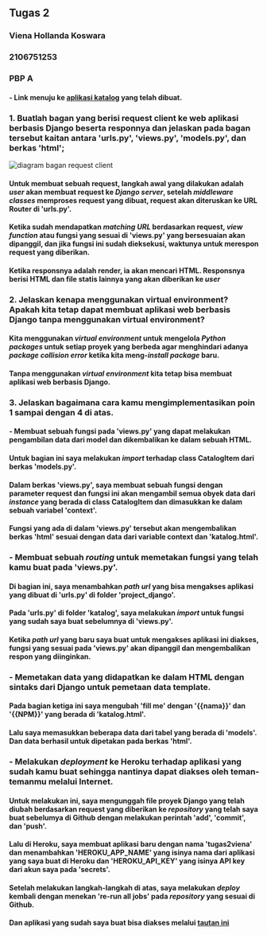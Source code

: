 ## Tugas 2

### Viena Hollanda Koswara 
### 2106751253
### PBP A

#### - Link menuju ke [aplikasi katalog](https://tugas2viena.herokuapp.com/) yang telah dibuat.

### 1. Buatlah bagan yang berisi request client ke web aplikasi berbasis Django beserta responnya dan jelaskan pada bagan tersebut kaitan antara 'urls.py', 'views.py', 'models.py', dan berkas 'html';

![diagram bagan request client](https://www.canva.com/design/DAFMQ6q5IBE/TxRymZveWKNpvWqfq1fNrw/edit?utm_content=DAFMQ6q5IBE&utm_campaign=designshare&utm_medium=link2&utm_source=sharebutton)

#### Untuk membuat sebuah request, langkah awal yang dilakukan adalah *user* akan membuat request ke *Django server*, setelah *middleware classes* memproses request yang dibuat, request akan diteruskan ke URL Router di 'urls.py'. 
#### Ketika sudah mendapatkan *matching URL* berdasarkan request, *view function* atau fungsi yang sesuai di 'views.py' yang bersesuaian akan dipanggil, dan jika fungsi ini sudah dieksekusi, waktunya untuk merespon request yang diberikan.
#### Ketika responsnya adalah render, ia akan mencari HTML. Responsnya berisi HTML dan file statis lainnya yang akan diberikan ke *user*

### 2. Jelaskan kenapa menggunakan virtual environment? Apakah kita tetap dapat membuat aplikasi web berbasis Django tanpa menggunakan virtual environment?
#### Kita menggunakan *virtual environment* untuk mengelola *Python packages* untuk setiap proyek yang berbeda agar menghindari adanya *package collision error* ketika kita meng-*install package* baru.
#### Tanpa menggunakan *virtual environment* kita tetap bisa membuat aplikasi web berbasis Django.

### 3. Jelaskan bagaimana cara kamu mengimplementasikan poin 1 sampai dengan 4 di atas.
#### - Membuat sebuah fungsi pada 'views.py' yang dapat melakukan pengambilan data dari model dan dikembalikan ke dalam sebuah HTML.
#### Untuk bagian ini saya melakukan *import* terhadap class CatalogItem dari berkas 'models.py'.
#### Dalam berkas 'views.py', saya membuat sebuah fungsi dengan parameter request dan fungsi ini akan mengambil semua obyek data dari *instance* yang berada di class CatalogItem dan dimasukkan ke dalam sebuah variabel 'context'.
#### Fungsi yang ada di dalam 'views.py' tersebut akan mengembalikan berkas 'html' sesuai dengan data dari variable context dan 'katalog.html'.

### - Membuat sebuah *routing* untuk memetakan fungsi yang telah kamu buat pada 'views.py'.
#### Di bagian ini, saya menambahkan *path url* yang bisa mengakses aplikasi yang dibuat di 'urls.py' di folder 'project_django'.
#### Pada 'urls.py' di folder 'katalog', saya melakukan *import* untuk fungsi yang sudah saya buat sebelumnya di 'views.py'. 
#### Ketika *path url* yang baru saya buat untuk mengakses aplikasi ini diakses, fungsi yang sesuai pada 'views.py' akan dipanggil dan mengembalikan respon yang diinginkan.

### - Memetakan data yang didapatkan ke dalam HTML dengan sintaks dari Django untuk pemetaan data template.
#### Pada bagian ketiga ini saya mengubah 'fill me' dengan '{{nama}}' dan '{{NPM}}' yang berada di 'katalog.html'.
#### Lalu saya memasukkan beberapa data dari tabel yang berada di 'models'. Dan data berhasil untuk dipetakan pada berkas 'html'.

### - Melakukan *deployment* ke Heroku terhadap aplikasi yang sudah kamu buat sehingga nantinya dapat diakses oleh teman-temanmu melalui Internet.
#### Untuk melakukan ini, saya mengunggah file proyek Django yang telah diubah berdasarkan request yang diberikan ke *repository* yang telah saya buat sebelumya di Github dengan melakukan perintah 'add', 'commit', dan 'push'. 
#### Lalu di Heroku, saya membuat aplikasi baru dengan nama 'tugas2viena' dan menambahkan 'HEROKU_APP_NAME' yang isinya nama dari aplikasi yang saya buat di Heroku dan 'HEROKU_API_KEY' yang isinya API key dari akun saya pada 'secrets'.
#### Setelah melakukan langkah-langkah di atas, saya melakukan *deploy* kembali dengan menekan 're-run all jobs' pada *repository* yang sesuai di Github.

#### Dan aplikasi yang sudah saya buat bisa diakses melalui [tautan ini](https://tugas2viena.herokuapp.com/)

